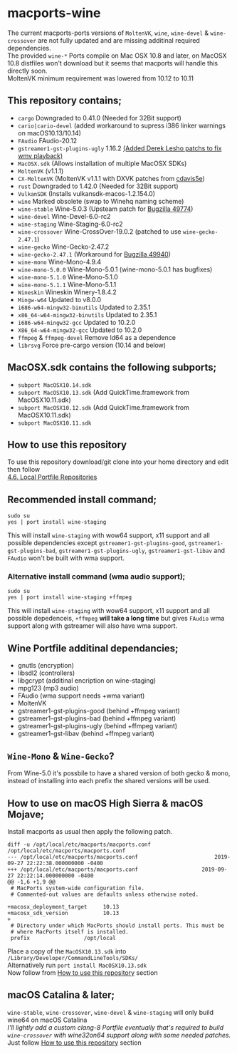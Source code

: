 # macports-wine
The current macports-ports versions of `MoltenVK`, `wine`, `wine-devel` & `wine-crossover` are not fully updated and are missing additinal required dependencies.
<br>
The provided `wine-*` Ports compile on Mac OSX 10.8 and later, on MacOSX 10.8 distfiles won't download but it seems that macports will handle this directly soon.\
MoltenVK minimum requirement was lowered from 10.12 to 10.11

## This repository contains;
- `cargo` Downgraded to 0.41.0 (Needed for 32Bit support)
- `cario|cario-devel`  (added workaround to supress i386 linker warnings on macOS10.13/10.14)
- `FAudio` FAudio-20.12
- `gstreamer1-gst-plugins-ugly` 1.16.2 [(Added Derek Lesho patchs to fix wmv playback)](https://github.com/GloriousEggroll/proton-ge-custom/tree/proton-ge-5-MF/patches/gstreamer)
- `MacOSX.sdk` (Allows installation of multiple MacOSX SDKs)
- `MoltenVK` (v1.1.1)
- `CX-MoltenVK` (MoltenVK v1.1.1 with DXVK patches from [cdavis5e](https://github.com/cdavis5e))
- `rust` Downgraded to 1.42.0 (Needed for 32Bit support)
- `VulkanSDK` (Installs vulkansdk-macos-1.2.154.0)
- `wine` Marked obsolete (swap to Winehq naming scheme)
- `wine-stable` Wine-5.0.3 (Upsteam patch for [Bugzilla 49774](https://bugs.winehq.org/show_bug.cgi?id=49774))
- `wine-devel` Wine-Devel-6.0-rc2
- `wine-staging` Wine-Staging-6.0-rc2
- `wine-crossover` Wine-CrossOver-19.0.2 (patched to use `wine-gecko-2.47.1`)
- `wine-gecko` Wine-Gecko-2.47.2
- `wine-gecko-2.47.1` (Workaround for [Bugzilla 49940](https://bugs.winehq.org/show_bug.cgi?id=49940))
- `wine-mono` Wine-Mono-4.9.4
- `wine-mono-5.0.0` Wine-Mono-5.0.1 (wine-mono-5.0.1 has bugfixes)
- `wine-mono-5.1.0` Wine-Mono-5.1.0
- `wine-mono-5.1.1` Wine-Mono-5.1.1
- `Wineskin` Wineskin Winery-1.8.4.2
- `Mingw-w64` Updated to v8.0.0
- `i686-w64-mingw32-binutils` Updated to 2.35.1
- `x86_64-w64-mingw32-binutils` Updated to 2.35.1
- `i686-w64-mingw32-gcc` Updated to 10.2.0
- `X86_64-w64-mingw32-gcc` Updated to 10.2.0
- `ffmpeg` & `ffmpeg-devel` Remove ld64 as a dependence
- `librsvg` Force pre-cargo version (10.14 and below)

## MacOSX.sdk contains the following subports;
- `subport MacOSX10.14.sdk`
- `subport MacOSX10.13.sdk` (Add QuickTime.framework from MacOSX10.11.sdk)
- `subport MacOSX10.12.sdk` (Add QuickTime.framework from MacOSX10.11.sdk)
- `subport MacOSX10.11.sdk`

## How to use this repository
To use this repository download/git clone into your home directory and edit then follow\
[4.6. Local Portfile Repositories](https://guide.macports.org/#development.local-repositories)

## Recommended install command;
```
sudo su
yes | port install wine-staging
```
This will install `wine-staging` with wow64 support, x11 support and all possible dependencies except `gstreamer1-gst-plugins-good`, `gstreamer1-gst-plugins-bad`, `gstreamer1-gst-plugins-ugly`, `gstreamer1-gst-libav` and `FAudio` won't be built with wma support.

### Alternative install command (wma audio support);
```
sudo su
yes | port install wine-staging +ffmpeg
```
This will install `wine-staging` with wow64 support, x11 support and all possible depedenceis, `+ffmpeg` **will take a long time** but gives `FAudio` wma support along with gstreamer will also have wma support.

## Wine Portfile additinal dependancies;
- gnutls (encryption)
- libsdl2 (controllers)
- libgcrypt (additinal encription on wine-staging)
- mpg123 (mp3 audio)
- FAudio (wma support needs +wma variant)
- MoltenVK
- gstreamer1-gst-plugins-good (behind +ffmpeg variant)
- gstreamer1-gst-plugins-bad (behind +ffmpeg variant)
- gstreamer1-gst-plugins-ugly (behind +ffmpeg variant)
- gstreamer1-gst-libav (behind +ffmpeg variant)

## `Wine-Mono` & `Wine-Gecko`?
From Wine-5.0 it's possbile to have a shared version of both gecko & mono, instead of installing into each prefix the shared versions will be used.

## How to use on macOS High Sierra & macOS Mojave;
Install macports as usual then apply the following patch.
```
diff -u /opt/local/etc/macports/macports.conf /opt/local/etc/macports/macports.conf
--- /opt/local/etc/macports/macports.conf                        2019-09-27 22:22:38.000000000 -0400
+++ /opt/local/etc/macports/macports.conf	                 2019-09-27 22:22:14.000000000 -0400
@@ -1,6 +1,9 @@
 # MacPorts system-wide configuration file.
 # Commented-out values are defaults unless otherwise noted.
 
+macosx_deployment_target     10.13
+macosx_sdk_version           10.13
+
 # Directory under which MacPorts should install ports. This must be
 # where MacPorts itself is installed.
 prefix              	/opt/local
```
Place a copy of the `MacOSX10.13.sdk` into `/Library/Developer/CommandLineTools/SDKs/` \
Alternatively run `port install MacOSX10.13.sdk`
<br>
Now follow from [How to use this repository](https://github.com/Gcenx/macports-wine-devel#how-to-use-this-repository) section

## macOS Catalina & later;
`wine-stable`, `wine-crossover`, `wine-devel` & `wine-staging` will only build wine64 on macOS Catalina\
*I'll lightly add a custom clang-8 Portfile eventually that's required to build `wine-crossover` with wine32on64 support along with some needed patches.*
<br>
Just follow [How to use this repository](https://github.com/Gcenx/macports-wine-devel#how-to-use-this-repository) section
